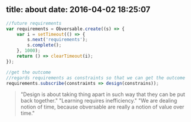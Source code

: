 title: about
date: 2016-04-02 18:25:07
---
```javascript
//future requirements
var requirements = Obversable.create((s) => {
    var i = setTimeout(() => {
        s.next('requirements');
        s.complete();
    }, 1000);
    return () => clearTimeout(i);
});

//get the outcome
//regards requirements as constraints so that we can get the outcome
requirements.subscribe(constraints => design(constrains));
```

> "Design is about taking thing apart in such way that they can be put back together."
> "Learning requires inefficiency."
> "We are dealing notion of time, because obversable are really a notion of value over time."
